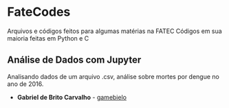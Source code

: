# FateCodes
Arquivos e códigos feitos para algumas matérias na FATEC
Códigos em sua maioria feitas em Python e C

## Análise de Dados com Jupyter
Analisando dados de um arquivo .csv, análise sobre mortes por dengue no ano de 2016.

* **Gabriel de Brito Carvalho** - [gamebielo](https://github.com/gamebielo)
